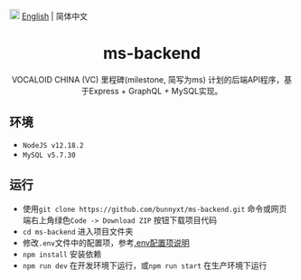 <img src="https://gw.alipayobjects.com/zos/antfincdn/R8sN%24GNdh6/language.svg" width="18"> [English](./README.md) | 简体中文

<h1 align="center">
<b>ms-backend</b>
</h1>

<div align="center">
VOCALOID CHINA (VC) 里程碑(milestone, 简写为ms) 计划的后端API程序，基于Express + GraphQL + MySQL实现。
</div>

## 环境

- `NodeJS v12.18.2`
- `MySQL v5.7.30`

## 运行

- 使用`git clone https://github.com/bunnyxt/ms-backend.git` 命令或网页端右上角绿色`Code -> Download ZIP` 按钮下载项目代码
- `cd ms-backend` 进入项目文件夹
- 修改`.env`文件中的配置项，参考[.env配置项说明](doc/dotenv.md)
- `npm install` 安装依赖
- `npm run dev` 在开发环境下运行，或`npm run start` 在生产环境下运行
